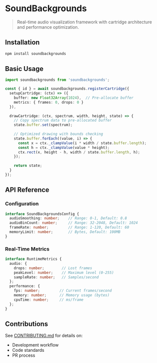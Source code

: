 # SoundBackgrounds

> Real-time audio visualization framework with cartridge architecture and performance optimization.

## Installation

```bash
npm install soundbackgrounds
```

## Basic Usage

```typescript
import soundbackgrounds from 'soundbackgrounds';

const { id } = await soundbackgrounds.registerCartridge({
  setupCartridge: (ctx) => ({
    buffer: new Float32Array(1024),  // Pre-allocate buffer
    metrics: { frames: 0, drops: 0 }
  }),
  
  drawCartridge: (ctx, spectrum, width, height, state) => {
    // Copy spectrum data to pre-allocated buffer
    state.buffer.set(spectrum);
    
    // Optimized drawing with bounds checking
    state.buffer.forEach((value, i) => {
      const x = ctx._clampValue(i * width / state.buffer.length);
      const h = ctx._clampValue(value * height);
      ctx.rect(x, height - h, width / state.buffer.length, h);
    });
    
    return state;
  }
});
```

## API Reference

### Configuration

```typescript
interface SoundBackgroundsConfig {
  audioSmoothing: number;    // Range: 0-1, Default: 0.8
  audioBinCount: number;     // Range: 32-2048, Default: 1024
  frameRate: number;         // Range: 1-120, Default: 60
  memoryLimit: number;       // Bytes, Default: 100MB
}
```

### Real-Time Metrics

```typescript
interface RuntimeMetrics {
  audio: {
    drops: number;        // Lost frames
    peakLevel: number;    // Maximum level (0-255)
    sampleRate: number;   // Samples/second
  };
  performance: {
    fps: number;         // Current frames/second
    memory: number;      // Memory usage (bytes)
    cpuTime: number;     // ms/frame
  };
}
```

## Contributions

See [CONTRIBUTING.md](CONTRIBUTING.md) for details on:
- Development workflow
- Code standards
- PR process
